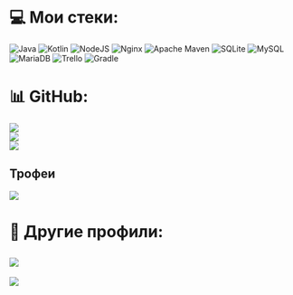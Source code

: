 # 💻 Мои стеки:
![Java](https://img.shields.io/badge/java-%23ED8B00.svg?style=for-the-badge&logo=java&logoColor=white) ![Kotlin](https://img.shields.io/badge/kotlin-%230095D5.svg?style=for-the-badge&logo=kotlin&logoColor=white) ![NodeJS](https://img.shields.io/badge/node.js-6DA55F?style=for-the-badge&logo=node.js&logoColor=white) ![Nginx](https://img.shields.io/badge/nginx-%23009639.svg?style=for-the-badge&logo=nginx&logoColor=white) ![Apache Maven](https://img.shields.io/badge/Apache%20Maven-C71A36?style=for-the-badge&logo=Apache%20Maven&logoColor=white) ![SQLite](https://img.shields.io/badge/sqlite-%2307405e.svg?style=for-the-badge&logo=sqlite&logoColor=white) ![MySQL](https://img.shields.io/badge/mysql-%2300f.svg?style=for-the-badge&logo=mysql&logoColor=white) ![MariaDB](https://img.shields.io/badge/MariaDB-003545?style=for-the-badge&logo=mariadb&logoColor=white) ![Trello](https://img.shields.io/badge/Trello-%23026AA7.svg?style=for-the-badge&logo=Trello&logoColor=white) ![Gradle](https://img.shields.io/badge/Gradle-02303A.svg?style=for-the-badge&logo=Gradle&logoColor=white)

# 📊 GitHub:
![](https://github-readme-stats.vercel.app/api?username=zoga-com&theme=nord&hide_border=false&include_all_commits=true&count_private=false)<br/>
![](https://github-readme-streak-stats.herokuapp.com/?user=zoga-com&theme=nord&hide_border=false)<br/>
![](https://github-readme-stats.vercel.app/api/top-langs/?username=zoga-com&theme=nord&hide_border=false&include_all_commits=true&count_private=false&layout=compact)
## Трофеи
![](https://github-profile-trophy.vercel.app/?username=zoga-com&theme=nord&no-frame=false&no-bg=false&margin-w=4)

# 🍉 Другие профили:
[![](https://img.shields.io/badge/gitlab-FFFFFF?style=for-the-badge&logo=gitlab&logoColor=white)](https://gitlab.com/zoga_com)
---
[![](https://visitcount.itsvg.in/api?id=zoga-com&icon=5&color=0)](https://visitcount.itsvg.in)
